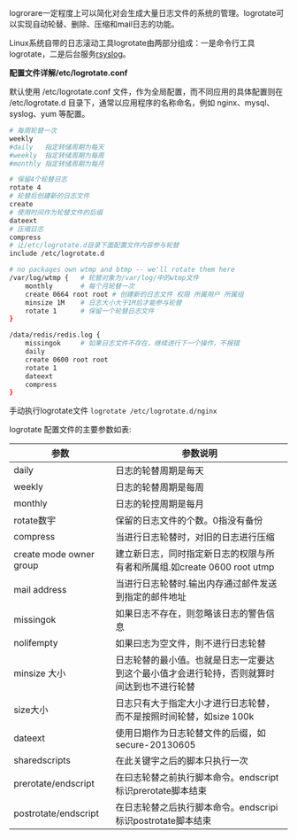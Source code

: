 

logrorare一定程度上可以简化对会生成大量日志文件的系统的管理。logrotate可以实现自动轮替、删除、压缩和mail日志的功能。

Linux系统自带的日志滚动工具logrotate由两部分组成：一是命令行工具logrotate，二是后台服务[rsyslog](../../../企业建设/rsyslog.md)。

**配置文件详解/etc/logrotate.conf**

默认使用 /etc/logrotate.conf 文件，作为全局配置，而不同应用的具体配置则在 /etc/logrotate.d 目录下，通常以应用程序的名称命名，例如 nginx、mysql、syslog、yum 等配置。

```bash
# 每周轮替一次
weekly
#daily   指定转储周期为每天
#weekly  指定转储周期为每周
#monthly 指定转储周期为每月

# 保留4个轮替日志
rotate 4
# 轮替后创建新的日志文件
create
# 使用时间作为轮替文件的后缀
dateext
# 压缩日志
compress
# 让/etc/logrotate.d目录下面配置文件内容参与轮替
include /etc/logrotate.d

# no packages own wtmp and btmp -- we'll rotate them here
/var/log/wtmp {   # 轮替对象为/var/log/中的wtmp文件
    monthly       # 每个月轮替一次
    create 0664 root root # 创建新的日志文件 权限 所属用户 所属组
    minsize 1M    # 日志大小大于1M后才能参与轮替
    rotate 1      # 保留一个轮替日志文件
}

/data/redis/redis.log {
    missingok     # 如果日志文件不存在，继续进行下一个操作，不报错
    daily
    create 0600 root root
    rotate 1
	dateext
	compress
}

```

手动执行logrotate文件 `logrotate /etc/logrotate.d/nginx`

logrotate 配置文件的主要参数如表:

|参数|参数说明|
| -----------------------| ------------------------------------------------------------------------------------------|
|daily|日志的轮替周期是毎天|
|weekly|日志的轮替周期是每周|
|monthly|日志的轮控周期是每月|
|rotate数宇|保留的日志文件的个数。0指没有备份|
|compress|当进行日志轮替时，对旧的日志进行压缩|
|create mode owner group|建立新日志，同时指定新日志的权限与所有者和所属组.如create 0600 root utmp|
|mail address|当进行日志轮替时.输出内存通过邮件发送到指定的邮件地址|
|missingok|如果日志不存在，则忽略该日志的警告信息|
|nolifempty|如果曰志为空文件，則不进行日志轮替|
|minsize 大小|日志轮替的最小值。也就是日志一定要达到这个最小值才会进行轮持，否则就算时间达到也不进行轮替|
|size大小|日志只有大于指定大小才进行日志轮替，而不是按照时间轮替，如size 100k|
|dateext|使用日期作为日志轮替文件的后缀，如secure-20130605|
|sharedscripts|在此关键宇之后的脚本只执行一次|
|prerotate/endscript|在曰志轮替之前执行脚本命令。endscript标识prerotate脚本结束|
|postrotate/endscript|在日志轮替之后执行脚本命令。endscripi标识postrotate脚本结束|
